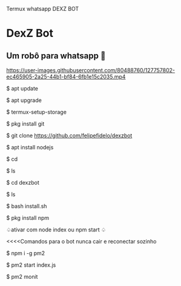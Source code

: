 Termux whatsapp DEXZ BOT

# DexZ Bot 
## Um robô para whatsapp 🤖

https://user-images.githubusercontent.com/80488760/127757802-ec465905-2a25-44b1-bf84-6fb1e15c2035.mp4

 $ apt update 

 $ apt upgrade 

 $ termux-setup-storage 

 $ pkg install git

 $ git clone https://github.com/felipefidelo/dexzbot

 $ apt install nodejs 

 $ cd 

 $ ls

 $ cd dexzbot

 $ ls

 $ bash install.sh

 $ pkg install npm 

♤ativar com node index ou npm start ♤


<<<<Comandos para o bot nunca cair e reconectar sozinho

 $ npm i -g pm2 

 $ pm2 start index.js

 $ pm2 monit
